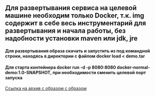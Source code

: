 ## Для развертывания сервиса на целевой машине необходим только Docker, т.к. img содержит в себе весь инструментарий для развертывания и начала работы, без надобности установки maven или jdk, jre

#### Для развертывания образа скачать и запустить из под командной строки, находясь в директории с файлом **docker load < demo.tar**

#### Для старта контейнера **docker run -d -p 8080:8080 docker-normal-demo:1.0-SNAPSHOT**, при необходимости сменить целевой порт запуска

[Ссылка на архив с образом с образом](https://disk.yandex.by/d/QuSQqVgBWWAZQg)